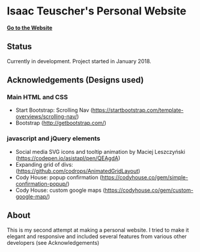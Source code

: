 # Isaac Teuscher's Personal Website

**[Go to the Website](https://iteuscher.github.io/me)**

## Status
Currently in development. Project started in January 2018.

## Acknowledgements (Designs used)

### Main HTML and CSS
  - Start Bootstrap: Scrolling Nav (https://startbootstrap.com/template-overviews/scrolling-nav/)
  - Bootstrap (http://getbootstrap.com/)

### javascript and jQuery elements
  - Social media SVG icons and tooltip animation by Maciej Leszczyński (https://codepen.io/asistapl/pen/QEAgdA)
  - Expanding grid of divs: (https://github.com/codrops/AnimatedGridLayout)
  - Cody House: popup confirmation (https://codyhouse.co/gem/simple-confirmation-popup/)
  - Cody House: custom google maps (https://codyhouse.co/gem/custom-google-map/)



## About
This is my second attempt at making a personal website. I tried to make it elegant and responsive and included several features from various other developers (see Acknowledgements)
